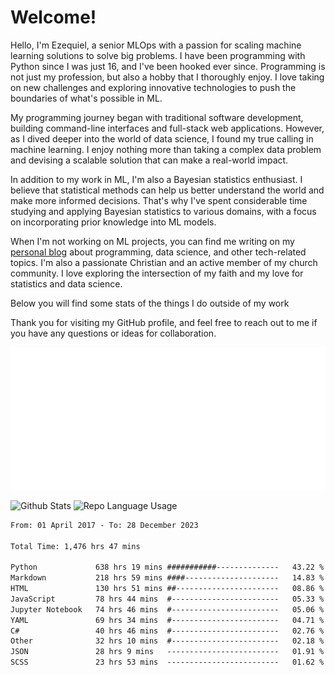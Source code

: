 # Welcome!

Hello, I'm Ezequiel, a senior MLOps with a passion for scaling machine learning solutions to solve big problems. I have been programming with Python since I was just 16, and I've been hooked ever since. Programming is not just my profession, but also a hobby that I thoroughly enjoy. I love taking on new challenges and exploring innovative technologies to push the boundaries of what's possible in ML.

My programming journey began with traditional software development, building command-line interfaces and full-stack web applications. However, as I dived deeper into the world of data science, I found my true calling in machine learning. I enjoy nothing more than taking a complex data problem and devising a scalable solution that can make a real-world impact.

In addition to my work in ML, I'm also a Bayesian statistics enthusiast. I believe that statistical methods can help us better understand the world and make more informed decisions. That's why I've spent considerable time studying and applying Bayesian statistics to various domains, with a focus on incorporating prior knowledge into ML models.

When I'm not working on ML projects, you can find me writing on my [personal blog](https://elc.github.io) about programming, data science, and other tech-related topics. I'm also a passionate Christian and an active member of my church community. I love exploring the intersection of my faith and my love for statistics and data science.

Below you will find some stats of the things I do outside of my work

Thank you for visiting my GitHub profile, and feel free to reach out to me if you have any questions or ideas for collaboration.

![RSS Feed](metrics.plugin.rss.svg)

![Github Stats](https://github-readme-stats.vercel.app/api?username=elc&show_icons=true&theme=gruvbox&border_radius=20&include_all_commits=true&count_private=true&card_width=450) ![Repo Language Usage](https://github-readme-stats.vercel.app/api/top-langs?username=elc&show_icons=true&theme=gruvbox&border_radius=20&include_all_commits=true&count_private=true&layout=compact&langs_count=5&card_width=400)


<!--START_SECTION:waka-->

```txt
From: 01 April 2017 - To: 28 December 2023

Total Time: 1,476 hrs 47 mins

Python             638 hrs 19 mins ###########--------------   43.22 %
Markdown           218 hrs 59 mins ####---------------------   14.83 %
HTML               130 hrs 51 mins ##-----------------------   08.86 %
JavaScript         78 hrs 44 mins  #------------------------   05.33 %
Jupyter Notebook   74 hrs 46 mins  #------------------------   05.06 %
YAML               69 hrs 34 mins  #------------------------   04.71 %
C#                 40 hrs 46 mins  #------------------------   02.76 %
Other              32 hrs 10 mins  #------------------------   02.18 %
JSON               28 hrs 9 mins   -------------------------   01.91 %
SCSS               23 hrs 53 mins  -------------------------   01.62 %
```

<!--END_SECTION:waka-->
